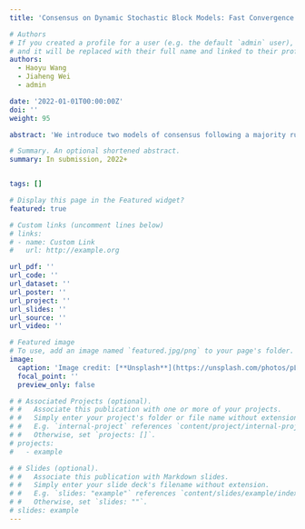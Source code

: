 ```yaml
---
title: 'Consensus on Dynamic Stochastic Block Models: Fast Convergence and Phase Transitions'

# Authors
# If you created a profile for a user (e.g. the default `admin` user), write the username (folder name) here
# and it will be replaced with their full name and linked to their profile.
authors:
  - Haoyu Wang
  - Jiaheng Wei
  - admin

date: '2022-01-01T00:00:00Z'
doi: ''
weight: 95

abstract: 'We introduce two models of consensus following a majority rule on time-evolving stochastic block models (SBM), in which the network evolution is Markovian or non-Markovian. Under the majority rule, in each round, each agent simultaneously updates his/her opinion according to the majority of his/her neighbors. Our network has a community structure and randomly evolves with time. In contrast to the classic setting, the dynamics is not purely deterministic, and reflects the structure of SBM by resampling the connections at each step, making agents with the same opinion more likely to connect than those with different opinions. In the Markovian model, connections between agents are resampled at each step according to the SBM law and each agent updates his/her opinion via the majority rule. We prove a power-of-one type result, i.e., any initial bias leads to a non-trivial advantage of winning in the end, uniformly in the size of the network. In the non-Markovian model, a connection between two agents is resampled according to the SBM law only when some of the two changes opinion and is otherwise kept the same. We study the phase transition between the fast convergence to the consensus and a halt of the dynamics. Moreover, we establish thresholds of the initial lead for various convergence speeds.'

# Summary. An optional shortened abstract.
summary: In submission, 2022+


tags: []

# Display this page in the Featured widget?
featured: true

# Custom links (uncomment lines below)
# links:
# - name: Custom Link
#   url: http://example.org

url_pdf: ''
url_code: ''
url_dataset: ''
url_poster: ''
url_project: ''
url_slides: ''
url_source: ''
url_video: ''

# Featured image
# To use, add an image named `featured.jpg/png` to your page's folder.
image:
  caption: 'Image credit: [**Unsplash**](https://unsplash.com/photos/pLCdAaMFLTE)'
  focal_point: ''
  preview_only: false

# # Associated Projects (optional).
# #   Associate this publication with one or more of your projects.
# #   Simply enter your project's folder or file name without extension.
# #   E.g. `internal-project` references `content/project/internal-project/index.md`.
# #   Otherwise, set `projects: []`.
# projects:
#   - example

# # Slides (optional).
# #   Associate this publication with Markdown slides.
# #   Simply enter your slide deck's filename without extension.
# #   E.g. `slides: "example"` references `content/slides/example/index.md`.
# #   Otherwise, set `slides: ""`.
# slides: example
---
```

